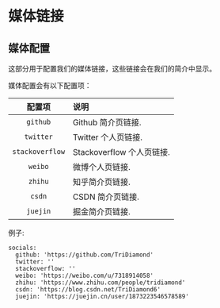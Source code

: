 # 媒体链接

## 媒体配置

这部分用于配置我们的媒体链接，这些链接会在我们的简介中显示。

媒体配置会有以下配置项：

|     配置项      | 说明                      |
| :-------------: | :------------------------ |
|    `github`     | Github 简介页链接.        |
|    `twitter`    | Twitter 个人页链接.       |
| `stackoverflow` | Stackoverflow 个人页链接. |
|     `weibo`     | 微博个人页链接.           |
|     `zhihu`     | 知乎简介页链接.           |
|     `csdn`      | CSDN 简介页链接.          |
|    `juejin`     | 掘金简介页链接.           |

例子:

```yaml:no-line-numbers
socials:
  github: 'https://github.com/TriDiamond'
  twitter: ''
  stackoverflow: ''
  weibo: 'https://weibo.com/u/7318914058'
  zhihu: 'https://www.zhihu.com/people/tridiamond'
  csdn: 'https://blog.csdn.net/TriDiamond6'
  juejin: 'https://juejin.cn/user/1873223546578589'
```
